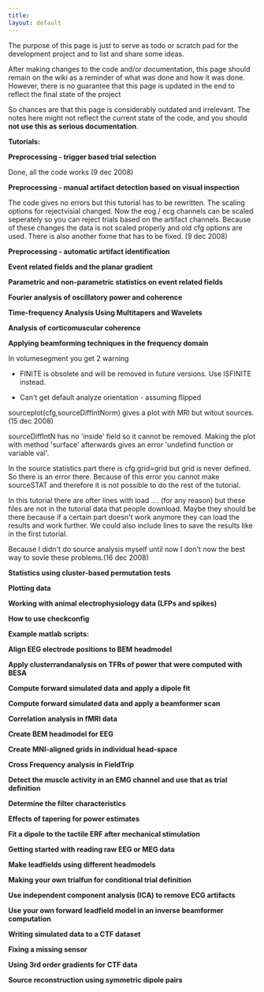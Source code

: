 ```yaml
---
title:
layout: default
---
```


<div class="warning">
The purpose of this page is just to serve as todo or scratch pad for the development project and to list and share some ideas. 

After making changes to the code and/or documentation, this page should remain on the wiki as a reminder of what was done and how it was done. However, there is no guarantee that this page is updated in the end to reflect the final state of the project

So chances are that this page is considerably outdated and irrelevant. The notes here might not reflect the current state of the code, and you should **not use this as serious documentation**.
</div>

__**Tutorials:**__

**Preprocessing - trigger based trial selection**

Done, all the code works (9 dec 2008)

**Preprocessing - manual artifact detection based on visual inspection**

The code gives no errors but this tutorial has to be rewritten. The scaling options for rejectvisial changed. Now the eog / ecg channels can be scaled seperately so you can reject trials based on the artifact channels. Because of these changes the data is not scaled properly and old cfg options are used. 
There is also another fixme that has to be fixed. (9 dec 2008)

**Preprocessing - automatic artifact identification**

**Event related fields and the planar gradient**

**Parametric and non-parametric statistics on event related fields**

**Fourier analysis of oscillatory power and coherence** 

**Time-frequency Analysis Using Multitapers and Wavelets**

**Analysis of corticomuscular coherence**

**Applying beamforming techniques in the frequency domain**

In volumesegment you get 2 warning

- FINITE is obsolete and will be removed in future versions. Use ISFINITE instead.

- Can't get default analyze orientation -  assuming flipped

sourceplot(cfg,sourceDiffIntNorm) gives a plot with MRI but witout sources. (15 dec 2008)

sourceDiffIntN has no 'inside' field so it cannot be removed. Making the plot with method 'surface' afterwards gives an error 'undefind function or variable val'.

In the source statistics part there is cfg.grid=grid but grid is never defined. So there is an error there. Because of this error you cannot make sourceSTAT and therefore it is not possible to do the rest of the tutorial.

In this tutorial there are ofter lines with load .... (for any reason) but these files are not in the tutorial data that people download. Maybe they should be there because if a certain part doesn't work anymore they can load the results and work further. We could also include lines to save the results like in the first tutorial. 

Because I didn't do source analysis myself until now I don't now the best way to sovle these problems.(16 dec 2008)

**Statistics using cluster-based permutation tests**

**Plotting data**

**Working with animal electrophysiology data (LFPs and spikes)**

**How to use checkconfig**

__**Example matlab scripts:**__

**Align EEG electrode positions to BEM headmodel**

**Apply clusterrandanalysis on TFRs of power that were computed with BESA**

**Compute forward simulated data and apply a dipole fit**

**Compute forward simulated data and apply a beamformer scan**

**Correlation analysis in fMRI data**

**Create BEM headmodel for EEG**

**Create MNI-aligned grids in individual head-space**

**Cross Frequency analysis in FieldTrip**

**Detect the muscle activity in an EMG channel and use that as trial definition**

**Determine the filter characteristics**

**Effects of tapering for power estimates**

**Fit a dipole to the tactile ERF after mechanical stimulation**

**Getting started with reading raw EEG or MEG data**

**Make leadfields using different headmodels**

**Making your own trialfun for conditional trial definition**

**Use independent component analysis (ICA) to remove ECG artifacts**

**Use your own forward leadfield model in an inverse beamformer computation**

**Writing simulated data to a CTF dataset**

**Fixing a missing sensor**

**Using 3rd order gradients for CTF data**

**Source reconstruction using symmetric dipole pairs**

